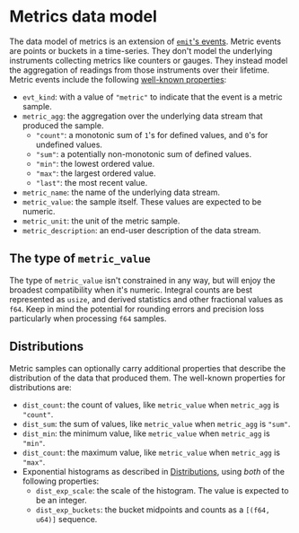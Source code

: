 # Metrics data model

The data model of metrics is an extension of [`emit`'s events](../../reference/events.md). Metric events are points or buckets in a time-series. They don't model the underlying instruments collecting metrics like counters or gauges. They instead model the aggregation of readings from those instruments over their lifetime. Metric events include the following [well-known properties](https://docs.rs/emit/1.13.0/emit/well_known/index.html):

- `evt_kind`: with a value of `"metric"` to indicate that the event is a metric sample.
- `metric_agg`: the aggregation over the underlying data stream that produced the sample.
    - `"count"`: a monotonic sum of `1`'s for defined values, and `0`'s for undefined values.
    - `"sum"`: a potentially non-monotonic sum of defined values.
    - `"min"`: the lowest ordered value.
    - `"max"`: the largest ordered value.
    - `"last"`: the most recent value.
- `metric_name`: the name of the underlying data stream.
- `metric_value`: the sample itself. These values are expected to be numeric.
- `metric_unit`: the unit of the metric sample.
- `metric_description`: an end-user description of the data stream.

## The type of `metric_value`

The type of `metric_value` isn't constrained in any way, but will enjoy the broadest compatibility when it's numeric. Integral counts are best represented as `usize`, and derived statistics and other fractional values as `f64`. Keep in mind the potential for rounding errors and precision loss particularly when processing `f64` samples.

## Distributions

Metric samples can optionally carry additional properties that describe the distribution of the data that produced them. The well-known properties for distributions are:

- `dist_count`: the count of values, like `metric_value` when `metric_agg` is `"count"`.
- `dist_sum`: the sum of values, like `metric_value` when `metric_agg` is `"sum"`.
- `dist_min`: the minimum value, like `metric_value` when `metric_agg` is `"min"`.
- `dist_count`: the maximum value, like `metric_value` when `metric_agg` is `"max"`.
- Exponential histograms as described in [Distributions](./distributions.md#exponential-histograms), using _both_ of the following properties:
    - `dist_exp_scale`: the scale of the histogram. The value is expected to be an integer.
    - `dist_exp_buckets`: the bucket midpoints and counts as a `[(f64, u64)]` sequence.
